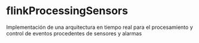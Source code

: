 # flinkProcessingSensors
Implementación de una arquitectura en tiempo real para el procesamiento y control de eventos procedentes de sensores y alarmas
